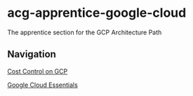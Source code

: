 # acg-apprentice-google-cloud

The apprentice section for the GCP Architecture Path

## Navigation

[Cost Control on GCP](cost-control-on-gcp/costControlOnGCP.md)

[Google Cloud Essentials](google-cloud-essentials/googleCloudEssentials.md)

